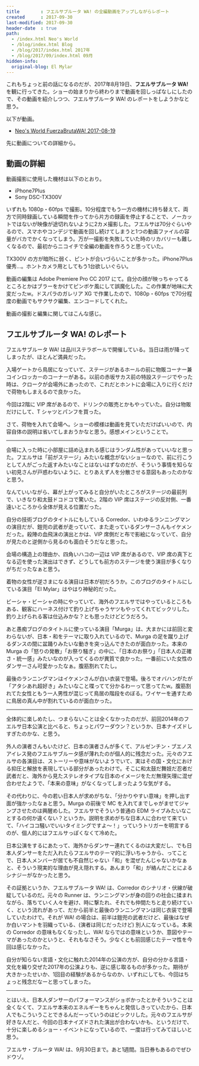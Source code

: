 ```yaml
---
title        : フエルサブルータ WA! の全編動画をアップしながらレポート
created      : 2017-09-30
last-modified: 2017-09-30
header-date  : true
path:
  - /index.html Neo's World
  - /blog/index.html Blog
  - /blog/2017/index.html 2017年
  - /blog/2017/09/index.html 09月
hidden-info:
  original-blog: El Mylar
---
```


これもちょっと前の話になるのだが、2017年8月19日、**フエルサブルータ WA!** を観に行ってきた。ショーの始まりから終わりまで動画を回しっぱなしにしたので、その動画を紹介しつつ、フエルサブルータ WA! のレポートをしようかなと思う。

以下が動画。

- [Neo's World FuerzaBrutaWA! 2017-08-19](https://youtube.com/watch?v=CaZTJBgk4LM)

先に動画についての詳細から。

## 動画の詳細

動画撮影に使用した機材は以下のとおり。

- iPhone7Plus
- Sony DSC-TX300V

いずれも 1080p・60fps で撮影。10分程度でもう一方の機材に持ち替えて、両方で同時録画している瞬間を作ってから片方の録画を停止することで、ノーカットではないが映像が途切れないように2カメ撮影した。フエルサは70分ぐらいやるので、スマホやコンデジで動画を回し続けてしまうと1つの動画ファイルの容量がバカでかくなってしまう。万が一撮影を失敗していた時のリカバリーも難しくなるので、最初からニコイチで全編の動画を作ろうと思っていた。

TX300V の方が暗所に弱く、ピントが合いづらいことが多かった。iPhone7Plus 優秀…。ホントカメラ用としてもう1台欲しいぐらい。

動画の編集は Adobe Premiere Pro CC 2017 にて。自分の顔が映っちゃってるところとかはブラーをかけてピンボケ風にして誤魔化した。この作業が地味に大変だったw。ドスパラのガレリア XG で作業したので、1080p・60fps で70分程度の動画でもサクサク編集、エンコードしてくれた。

動画の撮影と編集に関してはこんな感じ。

## フエルサブルータ WA! のレポート

フエルサブルータ WA! は品川ステラボールで開催している。当日は雨が降ってしまったが、ほとんど満員だった。

入場ゲートから鳥居になっていて、ステージがあるホールの前に物販コーナー兼コインロッカーのコーナーがある。以前の赤坂サカス前の特設ステージでやった時は、クロークが会場外にあったので、これだとホントに会場に入りに行くだけで荷物もしまえるので良かった。

今回は2階に VIP 席があるので、ドリンクの販売とかもやっていた。自分は物販だけにして、T シャツとパンフを買った。

さて、荷物を入れて会場へ。ショーの模様は動画を見ていただけばいいので、内容自体の説明は省いてしまおうかなと思う。感想メインということで。

-----

会場に入った時に小部屋に詰め込まれる感じはランダム性があっていいなと思った。フエルサは「前がステージ」みたいな概念がないショーなので、前に行こうとして人がごった返すみたいなことはないはずなのだが、そういう事情を知らない初見さんが戸惑わないように、とりあえず人を分散させる意図もあったのかなと思う。

なんていいながら、幕が上がってみると自分がいたところがステージの最前列で、いきなり和太鼓ドコドコで驚いた。2階の VIP 席はステージの反対側、一番遠いところから全体が見える位置だった。

自分の技術ブログのタイトルにもしている Corredor、いわゆるランニングマンの演目だが、鎧兜の武者が走っていて、また走っているダンサーさんもイケメンだった。殺陣の血飛沫の演出とかは、VIP 席側だと布で影絵になっていて、自分が見たのと逆側から見るのも面白そうだなと思った。

会場の構造上の理由か、四角いハコの一辺は VIP 席があるので、VIP 席の真下となる辺を使った演出はできず、どうしても前方のステージを使う演目が多くなりがちだったなぁと思う。

着物の女性が逆さまになる演目は日本が初だろうか。このブログのタイトルにしている演目「El Mylar」はやはり神秘的だった。

ビーシャ・ビーシャの時にやっていて、海外のフエルサではやっているところもある、観客にハーネス付けて釣り上げちゃうヤツもやってくれてビックリした。釣り上げられる客は仕込みかな？とも思ったけどどうだろう。

あと愚痴ブログのタイトルに使っている演目「Murga」は、大まかには前回と変わらないが、日本・和をテーマに取り入れているので、Murga の足を蹴り上げるダンスの間に盆踊りみたいな動きを突っ込んできたのが面白かった。本来の Murga の「怒りの発散」「お祭り騒ぎ」の中に、「日本のお祭り」「日本人の正確さ・統一感」みたいなのが入ってくるのが異質で良かった。一番前にいた女性のダンサーさん可愛かったなぁ。腹筋割れてたし。

最後のランニングマンはイケメンさんが白い衣装で登場。後ろでオバハンがたが「アタシあれ超好き」みたいなこと喋ってて分かるわーって思ってたw。腹筋割れてた女性ともう一人男性が混じって鳥居の階段をのぼる。ワイヤーを通すために鳥居の真ん中が割れているのが面白かった。

-----

全体的に楽しめたし、つまらないことは全くなかったのだが、前回2014年のフエルサ日本公演と比べると、ちょっとパワーダウン？というか、日本ナイズドしすぎたのかな、と思う。

外人の演者さんもいたけど、日本の演者さんが多くて、アルゼンチン・ブエノスアイレス発のフエルサブルータ感が薄れたのが個人的に残念だった。元々のフエルサの各演目は、ストーリーや意味がないようでいて、実はその国・文化における抑圧と解放を表現している部分があったわけで。そこに和太鼓だ舞妓だ忍者だ武者だと、海外から見たステレオタイプな日本のイメージをただ無理矢理に混ぜ合わせたようで、「本来の意味」がなくなってしまったような気がする。

その代わりに、今の若い日本人が求めがちな、「分かりやすい意味」を押し出す面が強かったなぁと思う。Murga の前後で MC を入れてまでしゃがませてジャンプさせたのは興醒めした。フエルサでそういう普通の EDM ライブみたいなことするの何か違くない？というか。説明を求めがちな日本人に合わせて来ていて、「ハイココ騒いでいいタイミングですよ〜！」っていうトリガーを明言するのが、個人的にはフエルサっぽくなくて冷めた。

日本公演をするにあたって、海外からダンサー連れてくるのは大変だし、でも日本人ダンサーをただ入れたらフエルサのテーマ的に浮いちゃうから、ってことで、日本人メンバーが居ても不自然じゃない「和」を混ぜたんじゃないかなぁと、そういう現実的な理由が見え隠れする。あんまり「和」が絡んだことによるシナジーがなかったと思う。

その証拠というか、フエルサブルータ WA! は、Corredor のシナリオ・伏線が破綻しているのだ。元々の Runner は、ランニングマンが身の回りの社会に揉まれながら、落ちていく人々を避け、時に撃たれ、それでも仲間たちと走り続けていく、という流れがあって、だから前半と最後のランニングマンは同じ衣装で登場していたわけで。それが WA! の場合は、前半は鎧兜の武者だけど、最後はなぜか白いマントを羽織っている、(演者は同じだったけど) 別人になっている。本来の Corredor の意味もなくなったし、WA! ならではの意味というか、意図やテーマがあったのかというと、それもなさそう。少なくとも前回感じたテーマ性を今回は感じなかった。

自分が知らない言語・文化に触れた2014年の公演の方が、自分の分かる言語・文化を織り交ぜた2017年の公演よりも、逆に感じ取るものが多かった。期待が大きかったせいか、1回目の経験があるからなのか、いずれにしても、今回はちょっと残念だなーと思ってしまった。

-----

とはいえ、日本人ダンサーのパフォーマンスがショボかったとかそういうことは全くなくて、フエルサ本来のエネルギーをちゃんと発信しきっていたから、日本人でもこういうことできるんだーっていうのはビックリした。元々のフエルサが好きな人だと、今回の日本ナイズドされた演出が合わないかも、というだけで、十分に楽しめるショー・イベントになっているので、一度は行ってみてほしいと思う。

フエルサ・ブルータ WA! は、9月30日まで。あと1週間。当日券もあるのでぜひドウゾ。
